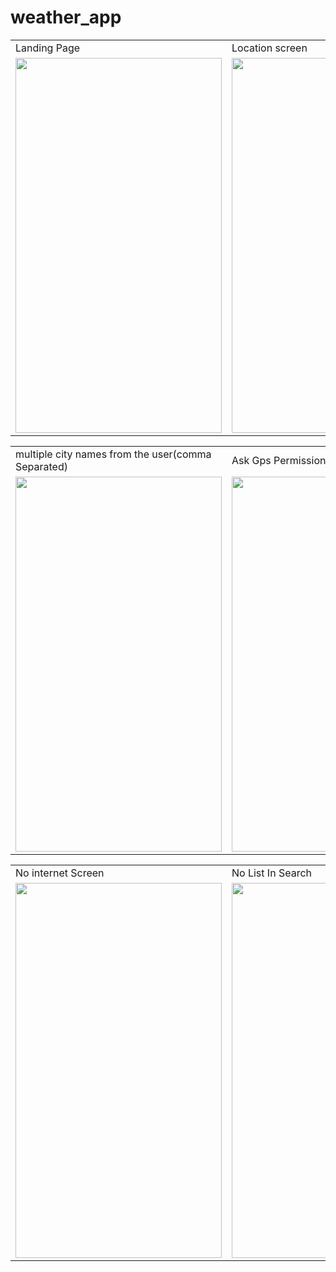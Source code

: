 # weather_app

<table>
  <tr>
    <td>Landing Page</td>
     <td>Location screen</td>
     
  </tr>
  <tr>
    <td><img src="https://user-images.githubusercontent.com/69732659/132966258-f4479efb-3770-458e-a790-3ee58d02eb4b.jpg" width=330 height=600></td>
    <td><img src="https://user-images.githubusercontent.com/69732659/132966340-98dd5803-4792-4e5b-a1bb-a3e17c15c4ba.jpg" width=330 height=600></td>
 
  </tr>
 </table>
 
 <table>
  <tr>
    <td>multiple city names from the user(comma Separated)</td>
     <td>Ask Gps Permission</td>
     
  </tr>
  <tr>
    <td><img src="https://user-images.githubusercontent.com/69732659/132966712-8c891504-9b00-4b98-8507-2dcf8576d5ef.jpg" width=330 height=600></td>
    <td><img src="https://user-images.githubusercontent.com/69732659/132966753-3fd01c46-4e0b-4b0a-b801-961ab011ce2a.jpg" width=330 height=600></td>
 
  </tr>
 </table>
 
 <table>
  <tr>
    <td>No internet Screen</td>
     <td>No List In Search</td>
     
  </tr>
  <tr>
    <td><img src="https://user-images.githubusercontent.com/69732659/132966780-dbe1c166-da32-47a1-9439-1b94bc460113.jpg" width=330 height=600></td>
    <td><img src="https://user-images.githubusercontent.com/69732659/132966784-71f1d2b6-664a-40d7-abf4-25049c5e4c03.jpg" width=330 height=600></td>
 
  </tr>
 </table>

